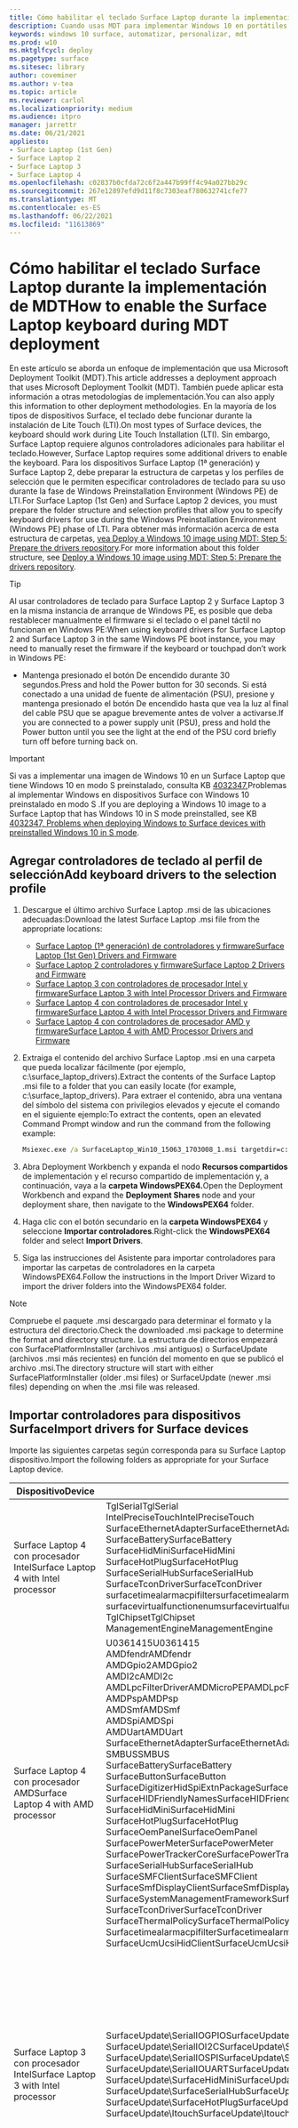 ```yaml
---
title: Cómo habilitar el teclado Surface Laptop durante la implementación de MDT
description: Cuando usas MDT para implementar Windows 10 en portátiles Surface, debes importar controladores de teclado para usarlos en el Windows PE.
keywords: windows 10 surface, automatizar, personalizar, mdt
ms.prod: w10
ms.mktglfcycl: deploy
ms.pagetype: surface
ms.sitesec: library
author: coveminer
ms.author: v-tea
ms.topic: article
ms.reviewer: carlol
ms.localizationpriority: medium
ms.audience: itpro
manager: jarrettr
ms.date: 06/21/2021
appliesto:
- Surface Laptop (1st Gen)
- Surface Laptop 2
- Surface Laptop 3
- Surface Laptop 4
ms.openlocfilehash: c02837b0cfda72c6f2a447b99ff4c94a027bb29c
ms.sourcegitcommit: 267e12897efd9d11f8c7303eaf780632741cfe77
ms.translationtype: MT
ms.contentlocale: es-ES
ms.lasthandoff: 06/22/2021
ms.locfileid: "11613869"
---
```

# <a name="how-to-enable-the-surface-laptop-keyboard-during-mdt-deployment"></a><span data-ttu-id="8593a-104">Cómo habilitar el teclado Surface Laptop durante la implementación de MDT</span><span class="sxs-lookup"><span data-stu-id="8593a-104">How to enable the Surface Laptop keyboard during MDT deployment</span></span>

<span data-ttu-id="8593a-105">En este artículo se aborda un enfoque de implementación que usa Microsoft Deployment Toolkit (MDT).</span><span class="sxs-lookup"><span data-stu-id="8593a-105">This article addresses a deployment approach that uses Microsoft Deployment Toolkit (MDT).</span></span> <span data-ttu-id="8593a-106">También puede aplicar esta información a otras metodologías de implementación.</span><span class="sxs-lookup"><span data-stu-id="8593a-106">You can also apply this information to other deployment methodologies.</span></span> <span data-ttu-id="8593a-107">En la mayoría de los tipos de dispositivos Surface, el teclado debe funcionar durante la instalación de Lite Touch (LTI).</span><span class="sxs-lookup"><span data-stu-id="8593a-107">On most types of Surface devices, the keyboard should work during Lite Touch Installation (LTI).</span></span> <span data-ttu-id="8593a-108">Sin embargo, Surface Laptop requiere algunos controladores adicionales para habilitar el teclado.</span><span class="sxs-lookup"><span data-stu-id="8593a-108">However, Surface Laptop requires some additional drivers to enable the keyboard.</span></span> <span data-ttu-id="8593a-109">Para los dispositivos Surface Laptop (1ª generación) y Surface Laptop 2, debe preparar la estructura de carpetas y los perfiles de selección que le permiten especificar controladores de teclado para su uso durante la fase de Windows Preinstallation Environment (Windows PE) de LTI.</span><span class="sxs-lookup"><span data-stu-id="8593a-109">For Surface Laptop (1st Gen) and Surface Laptop 2 devices, you must prepare the folder structure and selection profiles that allow you to specify keyboard drivers for use during the Windows Preinstallation Environment (Windows PE) phase of LTI.</span></span> <span data-ttu-id="8593a-110">Para obtener más información acerca de esta estructura de carpetas, [vea Deploy a Windows 10 image using MDT: Step 5: Prepare the drivers repository](/windows/deployment/deploy-windows-mdt/deploy-a-windows-10-image-using-mdt?redirectedfrom=MSDN#step-5-prepare-the-drivers-repository).</span><span class="sxs-lookup"><span data-stu-id="8593a-110">For more information about this folder structure, see [Deploy a Windows 10 image using MDT: Step 5: Prepare the drivers repository](/windows/deployment/deploy-windows-mdt/deploy-a-windows-10-image-using-mdt?redirectedfrom=MSDN#step-5-prepare-the-drivers-repository).</span></span>

> [!TIP]
> <span data-ttu-id="8593a-111">Al usar controladores de teclado para Surface Laptop 2 y Surface Laptop 3 en la misma instancia de arranque de Windows PE, es posible que deba restablecer manualmente el firmware si el teclado o el panel táctil no funcionan en Windows PE:</span><span class="sxs-lookup"><span data-stu-id="8593a-111">When using keyboard drivers for Surface Laptop 2 and Surface Laptop 3 in the same Windows PE boot instance, you may need to manually reset the firmware if the keyboard or touchpad don’t work in Windows PE:</span></span>
>
> - <span data-ttu-id="8593a-112">Mantenga presionado el botón De encendido durante 30 segundos.</span><span class="sxs-lookup"><span data-stu-id="8593a-112">Press and hold the Power button for 30 seconds.</span></span> <span data-ttu-id="8593a-113">Si está conectado a una unidad de fuente de alimentación (PSU), presione y mantenga presionado el botón De encendido hasta que vea la luz al final del cable PSU que se apague brevemente antes de volver a activarse.</span><span class="sxs-lookup"><span data-stu-id="8593a-113">If you are connected to a power supply unit (PSU), press and hold the Power button until you see the light at the end of the PSU cord briefly turn off before turning back on.</span></span>

> [!IMPORTANT]
> <span data-ttu-id="8593a-114">Si vas a implementar una imagen de Windows 10 en un Surface Laptop que tiene Windows 10 en modo S preinstalado, consulta KB [4032347,](https://support.microsoft.com/help/4032347/surface-preinstall-windows10-s-mode-issues)Problemas al implementar Windows en dispositivos Surface con Windows 10 preinstalado en modo S .</span><span class="sxs-lookup"><span data-stu-id="8593a-114">If you are deploying a Windows 10 image to a Surface Laptop that has Windows 10 in S mode preinstalled, see KB [4032347, Problems when deploying Windows to Surface devices with preinstalled Windows 10 in S mode](https://support.microsoft.com/help/4032347/surface-preinstall-windows10-s-mode-issues).</span></span>

## <a name="add-keyboard-drivers-to-the-selection-profile"></a><span data-ttu-id="8593a-115">Agregar controladores de teclado al perfil de selección</span><span class="sxs-lookup"><span data-stu-id="8593a-115">Add keyboard drivers to the selection profile</span></span>

1. <span data-ttu-id="8593a-116">Descargue el último archivo Surface Laptop .msi de las ubicaciones adecuadas:</span><span class="sxs-lookup"><span data-stu-id="8593a-116">Download the latest Surface Laptop .msi file from the appropriate locations:</span></span>
    - [<span data-ttu-id="8593a-117">Surface Laptop (1ª generación) de controladores y firmware</span><span class="sxs-lookup"><span data-stu-id="8593a-117">Surface Laptop (1st Gen) Drivers and Firmware</span></span>](https://www.microsoft.com/download/details.aspx?id=55489)
    - [<span data-ttu-id="8593a-118">Surface Laptop 2 controladores y firmware</span><span class="sxs-lookup"><span data-stu-id="8593a-118">Surface Laptop 2 Drivers and Firmware</span></span>](https://www.microsoft.com/download/details.aspx?id=57515)
    - [<span data-ttu-id="8593a-119">Surface Laptop 3 con controladores de procesador Intel y firmware</span><span class="sxs-lookup"><span data-stu-id="8593a-119">Surface Laptop 3 with Intel Processor Drivers and Firmware</span></span>](https://www.microsoft.com/download/details.aspx?id=100429)
    - [<span data-ttu-id="8593a-120">Surface Laptop 4 con controladores de procesador Intel y firmware</span><span class="sxs-lookup"><span data-stu-id="8593a-120">Surface Laptop 4 with Intel Processor Drivers and Firmware</span></span>](https://www.microsoft.com/download/102924)
    - [<span data-ttu-id="8593a-121">Surface Laptop 4 con controladores de procesador AMD y firmware</span><span class="sxs-lookup"><span data-stu-id="8593a-121">Surface Laptop 4 with AMD Processor Drivers and Firmware</span></span>](https://www.microsoft.com/download/102923)
2. <span data-ttu-id="8593a-122">Extraiga el contenido del archivo Surface Laptop .msi en una carpeta que pueda localizar fácilmente (por ejemplo, c:\surface_laptop_drivers).</span><span class="sxs-lookup"><span data-stu-id="8593a-122">Extract the contents of the Surface Laptop .msi file to a folder that you can easily locate (for example, c:\surface_laptop_drivers).</span></span> <span data-ttu-id="8593a-123">Para extraer el contenido, abra una ventana del símbolo del sistema con privilegios elevados y ejecute el comando en el siguiente ejemplo:</span><span class="sxs-lookup"><span data-stu-id="8593a-123">To extract the contents, open an elevated Command Prompt window and run the command from the following example:</span></span>

   ```cmd
   Msiexec.exe /a SurfaceLaptop_Win10_15063_1703008_1.msi targetdir=c:\surface_laptop_drivers /qn
   ```

3. <span data-ttu-id="8593a-124">Abra Deployment Workbench y expanda el nodo **Recursos compartidos** de implementación y el recurso compartido de implementación y, a continuación, vaya a la **carpeta WindowsPEX64.**</span><span class="sxs-lookup"><span data-stu-id="8593a-124">Open the Deployment Workbench and expand the **Deployment Shares** node and your deployment share, then navigate to the **WindowsPEX64** folder.</span></span>
4. <span data-ttu-id="8593a-125">Haga clic con el botón secundario en la **carpeta WindowsPEX64** y seleccione **Importar controladores**.</span><span class="sxs-lookup"><span data-stu-id="8593a-125">Right-click the **WindowsPEX64** folder and select **Import Drivers**.</span></span>
5. <span data-ttu-id="8593a-126">Siga las instrucciones del Asistente para importar controladores para importar las carpetas de controladores en la carpeta WindowsPEX64.</span><span class="sxs-lookup"><span data-stu-id="8593a-126">Follow the instructions in the Import Driver Wizard to import the driver folders into the WindowsPEX64 folder.</span></span>

 > [!NOTE]
 > <span data-ttu-id="8593a-127">Compruebe el paquete .msi descargado para determinar el formato y la estructura del directorio.</span><span class="sxs-lookup"><span data-stu-id="8593a-127">Check the downloaded .msi package to determine the format and directory structure.</span></span>  <span data-ttu-id="8593a-128">La estructura de directorios empezará con SurfacePlatformInstaller (archivos .msi antiguos) o SurfaceUpdate (archivos .msi más recientes) en función del momento en que se publicó el archivo .msi.</span><span class="sxs-lookup"><span data-stu-id="8593a-128">The directory structure will start with either SurfacePlatformInstaller (older .msi files) or SurfaceUpdate (newer .msi files) depending on when the .msi file was released.</span></span>

## <a name="import-drivers-for-surface-devices"></a><span data-ttu-id="8593a-129">Importar controladores para dispositivos Surface</span><span class="sxs-lookup"><span data-stu-id="8593a-129">Import drivers for Surface devices</span></span>

<span data-ttu-id="8593a-130">Importe las siguientes carpetas según corresponda para su Surface Laptop dispositivo.</span><span class="sxs-lookup"><span data-stu-id="8593a-130">Import the following folders as appropriate for your Surface Laptop device.</span></span>  

| <span data-ttu-id="8593a-131">Dispositivo</span><span class="sxs-lookup"><span data-stu-id="8593a-131">Device</span></span>                                | <span data-ttu-id="8593a-132">Importar carpetas</span><span class="sxs-lookup"><span data-stu-id="8593a-132">Import folders</span></span>                                                                                                                                                                                                                                                                                                                                                                                                                                                                                                                                                                 | <span data-ttu-id="8593a-133">Más información</span><span class="sxs-lookup"><span data-stu-id="8593a-133">More information</span></span>                                                                                                                                                                                                                                                                                                                                                                                                                            |
| ------------------------------------- | ------------------------------------------------------------------------------------------------------------------------------------------------------------------------------------------------------------------------------------------------------------------------------------------------------------------------------------------------------------------------------------------------------------------------------------------------------------------------------------------------------------------------------------------------------------------------------ | ------------------------------------------------------------------------------------------------------------------------------------------------------------------------------------------------------------------------------------------------------------------------------------------------------------------------------------------------------------------------------------------------------------------------------------------- |
| <span data-ttu-id="8593a-134">Surface Laptop 4 con procesador Intel</span><span class="sxs-lookup"><span data-stu-id="8593a-134">Surface Laptop 4 with Intel processor</span></span> | <span data-ttu-id="8593a-135">TglSerial</span><span class="sxs-lookup"><span data-stu-id="8593a-135">TglSerial</span></span><br><span data-ttu-id="8593a-136">IntelPreciseTouch</span><span class="sxs-lookup"><span data-stu-id="8593a-136">IntelPreciseTouch</span></span><br><span data-ttu-id="8593a-137">SurfaceEthernetAdapter</span><span class="sxs-lookup"><span data-stu-id="8593a-137">SurfaceEthernetAdapter</span></span><br><span data-ttu-id="8593a-138">SurfaceBattery</span><span class="sxs-lookup"><span data-stu-id="8593a-138">SurfaceBattery</span></span><br><span data-ttu-id="8593a-139">SurfaceHidMini</span><span class="sxs-lookup"><span data-stu-id="8593a-139">SurfaceHidMini</span></span><br><span data-ttu-id="8593a-140">SurfaceHotPlug</span><span class="sxs-lookup"><span data-stu-id="8593a-140">SurfaceHotPlug</span></span><br><span data-ttu-id="8593a-141">SurfaceSerialHub</span><span class="sxs-lookup"><span data-stu-id="8593a-141">SurfaceSerialHub</span></span><br><span data-ttu-id="8593a-142">SurfaceTconDriver</span><span class="sxs-lookup"><span data-stu-id="8593a-142">SurfaceTconDriver</span></span><br><span data-ttu-id="8593a-143">surfacetimealarmacpifilter</span><span class="sxs-lookup"><span data-stu-id="8593a-143">surfacetimealarmacpifilter</span></span><br><span data-ttu-id="8593a-144">surfacevirtualfunctionenum</span><span class="sxs-lookup"><span data-stu-id="8593a-144">surfacevirtualfunctionenum</span></span><br><span data-ttu-id="8593a-145">TglChipset</span><span class="sxs-lookup"><span data-stu-id="8593a-145">TglChipset</span></span><br><span data-ttu-id="8593a-146">ManagementEngine</span><span class="sxs-lookup"><span data-stu-id="8593a-146">ManagementEngine</span></span>                                                                                                                                                                                                                                                                                                                          |<span data-ttu-id="8593a-147">n/d</span><span class="sxs-lookup"><span data-stu-id="8593a-147">n/a</span></span>                                                                                                                                                                                                                                                                                                                                                                                                                                             |
| <span data-ttu-id="8593a-148">Surface Laptop 4 con procesador AMD</span><span class="sxs-lookup"><span data-stu-id="8593a-148">Surface Laptop 4 with AMD processor</span></span>   | <span data-ttu-id="8593a-149">U0361415</span><span class="sxs-lookup"><span data-stu-id="8593a-149">U0361415</span></span><br><span data-ttu-id="8593a-150">AMDfendr</span><span class="sxs-lookup"><span data-stu-id="8593a-150">AMDfendr</span></span><br><span data-ttu-id="8593a-151">AMDGpio2</span><span class="sxs-lookup"><span data-stu-id="8593a-151">AMDGpio2</span></span><br><span data-ttu-id="8593a-152">AMDI2c</span><span class="sxs-lookup"><span data-stu-id="8593a-152">AMDI2c</span></span><br><span data-ttu-id="8593a-153">AMDLpcFilterDriverAMDMicroPEP</span><span class="sxs-lookup"><span data-stu-id="8593a-153">AMDLpcFilterDriverAMDMicroPEP</span></span><br><span data-ttu-id="8593a-154">AMDPsp</span><span class="sxs-lookup"><span data-stu-id="8593a-154">AMDPsp</span></span><br><span data-ttu-id="8593a-155">AMDSmf</span><span class="sxs-lookup"><span data-stu-id="8593a-155">AMDSmf</span></span><br><span data-ttu-id="8593a-156">AMDSpi</span><span class="sxs-lookup"><span data-stu-id="8593a-156">AMDSpi</span></span><br><span data-ttu-id="8593a-157">AMDUart</span><span class="sxs-lookup"><span data-stu-id="8593a-157">AMDUart</span></span><br><span data-ttu-id="8593a-158">SurfaceEthernetAdapter</span><span class="sxs-lookup"><span data-stu-id="8593a-158">SurfaceEthernetAdapter</span></span><br><span data-ttu-id="8593a-159">SMBUS</span><span class="sxs-lookup"><span data-stu-id="8593a-159">SMBUS</span></span><br><span data-ttu-id="8593a-160">SurfaceBattery</span><span class="sxs-lookup"><span data-stu-id="8593a-160">SurfaceBattery</span></span><br><span data-ttu-id="8593a-161">SurfaceButton</span><span class="sxs-lookup"><span data-stu-id="8593a-161">SurfaceButton</span></span><br><span data-ttu-id="8593a-162">SurfaceDigitizerHidSpiExtnPackage</span><span class="sxs-lookup"><span data-stu-id="8593a-162">SurfaceDigitizerHidSpiExtnPackage</span></span><br><span data-ttu-id="8593a-163">SurfaceHIDFriendlyNames</span><span class="sxs-lookup"><span data-stu-id="8593a-163">SurfaceHIDFriendlyNames</span></span><br><span data-ttu-id="8593a-164">SurfaceHidMini</span><span class="sxs-lookup"><span data-stu-id="8593a-164">SurfaceHidMini</span></span><br><span data-ttu-id="8593a-165">SurfaceHotPlug</span><span class="sxs-lookup"><span data-stu-id="8593a-165">SurfaceHotPlug</span></span><br><span data-ttu-id="8593a-166">SurfaceOemPanel</span><span class="sxs-lookup"><span data-stu-id="8593a-166">SurfaceOemPanel</span></span><br><span data-ttu-id="8593a-167">SurfacePowerMeter</span><span class="sxs-lookup"><span data-stu-id="8593a-167">SurfacePowerMeter</span></span><br><span data-ttu-id="8593a-168">SurfacePowerTrackerCore</span><span class="sxs-lookup"><span data-stu-id="8593a-168">SurfacePowerTrackerCore</span></span><br><span data-ttu-id="8593a-169">SurfaceSerialHub</span><span class="sxs-lookup"><span data-stu-id="8593a-169">SurfaceSerialHub</span></span><br><span data-ttu-id="8593a-170">SurfaceSMFClient</span><span class="sxs-lookup"><span data-stu-id="8593a-170">SurfaceSMFClient</span></span><br><span data-ttu-id="8593a-171">SurfaceSmfDisplayClient</span><span class="sxs-lookup"><span data-stu-id="8593a-171">SurfaceSmfDisplayClient</span></span><br><span data-ttu-id="8593a-172">SurfaceSystemManagementFramework</span><span class="sxs-lookup"><span data-stu-id="8593a-172">SurfaceSystemManagementFramework</span></span><br><span data-ttu-id="8593a-173">SurfaceTconDriver</span><span class="sxs-lookup"><span data-stu-id="8593a-173">SurfaceTconDriver</span></span><br><span data-ttu-id="8593a-174">SurfaceThermalPolicy</span><span class="sxs-lookup"><span data-stu-id="8593a-174">SurfaceThermalPolicy</span></span><br><span data-ttu-id="8593a-175">Surfacetimealarmacpifilter</span><span class="sxs-lookup"><span data-stu-id="8593a-175">Surfacetimealarmacpifilter</span></span><br><span data-ttu-id="8593a-176">SurfaceUcmUcsiHidClient</span><span class="sxs-lookup"><span data-stu-id="8593a-176">SurfaceUcmUcsiHidClient</span></span> |<span data-ttu-id="8593a-177">n/d</span><span class="sxs-lookup"><span data-stu-id="8593a-177">n/a</span></span>                                                                                                                                                                                                                                                                                                                                                                                                                                             |
| <span data-ttu-id="8593a-178">Surface Laptop 3 con procesador Intel</span><span class="sxs-lookup"><span data-stu-id="8593a-178">Surface Laptop 3 with Intel processor</span></span> | <span data-ttu-id="8593a-179">SurfaceUpdate\SerialIOGPIO</span><span class="sxs-lookup"><span data-stu-id="8593a-179">SurfaceUpdate\SerialIOGPIO</span></span><br><span data-ttu-id="8593a-180">SurfaceUpdate\SerialIOI2C</span><span class="sxs-lookup"><span data-stu-id="8593a-180">SurfaceUpdate\SerialIOI2C</span></span><br><span data-ttu-id="8593a-181">SurfaceUpdate\SerialIOSPI</span><span class="sxs-lookup"><span data-stu-id="8593a-181">SurfaceUpdate\SerialIOSPI</span></span><br><span data-ttu-id="8593a-182">SurfaceUpdate\SerialIOUART</span><span class="sxs-lookup"><span data-stu-id="8593a-182">SurfaceUpdate\SerialIOUART</span></span><br><span data-ttu-id="8593a-183">SurfaceUpdate\SurfaceHidMini</span><span class="sxs-lookup"><span data-stu-id="8593a-183">SurfaceUpdate\SurfaceHidMini</span></span><br><span data-ttu-id="8593a-184">SurfaceUpdate\SurfaceSerialHub</span><span class="sxs-lookup"><span data-stu-id="8593a-184">SurfaceUpdate\SurfaceSerialHub</span></span><br><span data-ttu-id="8593a-185">SurfaceUpdate\SurfaceHotPlug</span><span class="sxs-lookup"><span data-stu-id="8593a-185">SurfaceUpdate\SurfaceHotPlug</span></span><br><span data-ttu-id="8593a-186">SurfaceUpdate\Itouch</span><span class="sxs-lookup"><span data-stu-id="8593a-186">SurfaceUpdate\Itouch</span></span>                                                                                                                                                                                                                                                                                                                                   | <span data-ttu-id="8593a-187">La importación de las siguientes carpetas habilitará la funcionalidad completa de teclado, trackpad y táctil en PE:</span><span class="sxs-lookup"><span data-stu-id="8593a-187">Importing the following folders will enable full keyboard, trackpad, and touch functionality in PE:</span></span><br><br><span data-ttu-id="8593a-188">SerialIOGPIO</span><span class="sxs-lookup"><span data-stu-id="8593a-188">SerialIOGPIO</span></span><br><span data-ttu-id="8593a-189">SerialIOI2C</span><span class="sxs-lookup"><span data-stu-id="8593a-189">SerialIOI2C</span></span><br><span data-ttu-id="8593a-190">SerialIOSPI</span><span class="sxs-lookup"><span data-stu-id="8593a-190">SerialIOSPI</span></span><br><span data-ttu-id="8593a-191">SerialIOUART</span><span class="sxs-lookup"><span data-stu-id="8593a-191">SerialIOUART</span></span><br><span data-ttu-id="8593a-192">itouch</span><span class="sxs-lookup"><span data-stu-id="8593a-192">itouch</span></span><br><span data-ttu-id="8593a-193">Conjunto de chips</span><span class="sxs-lookup"><span data-stu-id="8593a-193">Chipset</span></span><br><span data-ttu-id="8593a-194">ChipsetLPSS</span><span class="sxs-lookup"><span data-stu-id="8593a-194">ChipsetLPSS</span></span><br><span data-ttu-id="8593a-195">ChipsetNorthpeak</span><span class="sxs-lookup"><span data-stu-id="8593a-195">ChipsetNorthpeak</span></span><br><span data-ttu-id="8593a-196">ManagementEngine</span><span class="sxs-lookup"><span data-stu-id="8593a-196">ManagementEngine</span></span><br><span data-ttu-id="8593a-197">SurfaceAcpiNotify</span><span class="sxs-lookup"><span data-stu-id="8593a-197">SurfaceAcpiNotify</span></span><br><span data-ttu-id="8593a-198">SurfaceBattery</span><span class="sxs-lookup"><span data-stu-id="8593a-198">SurfaceBattery</span></span><br><span data-ttu-id="8593a-199">SurfaceDockIntegration</span><span class="sxs-lookup"><span data-stu-id="8593a-199">SurfaceDockIntegration</span></span><br><span data-ttu-id="8593a-200">SurfaceHidMini</span><span class="sxs-lookup"><span data-stu-id="8593a-200">SurfaceHidMini</span></span><br><span data-ttu-id="8593a-201">SurfaceHotPlug</span><span class="sxs-lookup"><span data-stu-id="8593a-201">SurfaceHotPlug</span></span><br><span data-ttu-id="8593a-202">SurfaceIntegration</span><span class="sxs-lookup"><span data-stu-id="8593a-202">SurfaceIntegration</span></span><br><span data-ttu-id="8593a-203">SurfaceSerialHub</span><span class="sxs-lookup"><span data-stu-id="8593a-203">SurfaceSerialHub</span></span><br><span data-ttu-id="8593a-204">SurfaceService</span><span class="sxs-lookup"><span data-stu-id="8593a-204">SurfaceService</span></span><br><span data-ttu-id="8593a-205">SurfaceStorageFwUpdat</span><span class="sxs-lookup"><span data-stu-id="8593a-205">SurfaceStorageFwUpdat</span></span> |
| <span data-ttu-id="8593a-206">Surface Laptop 2</span><span class="sxs-lookup"><span data-stu-id="8593a-206">Surface Laptop 2</span></span>                      | <span data-ttu-id="8593a-207">SurfacePlatformInstaller\Drivers\System\GPIO</span><span class="sxs-lookup"><span data-stu-id="8593a-207">SurfacePlatformInstaller\Drivers\System\GPIO</span></span><br><span data-ttu-id="8593a-208">SurfacePlatformInstaller\Drivers\System\SurfaceHIDMiniDriver</span><span class="sxs-lookup"><span data-stu-id="8593a-208">SurfacePlatformInstaller\Drivers\System\SurfaceHIDMiniDriver</span></span><br><span data-ttu-id="8593a-209">SurfacePlatformInstaller\Drivers\System\SurfaceSerialHubDriver</span><span class="sxs-lookup"><span data-stu-id="8593a-209">SurfacePlatformInstaller\Drivers\System\SurfaceSerialHubDriver</span></span><br><span data-ttu-id="8593a-210">SurfacePlatformInstaller\Drivers\System\I2C</span><span class="sxs-lookup"><span data-stu-id="8593a-210">SurfacePlatformInstaller\Drivers\System\I2C</span></span><br><span data-ttu-id="8593a-211">SurfacePlatformInstaller\Drivers\System\SPI</span><span class="sxs-lookup"><span data-stu-id="8593a-211">SurfacePlatformInstaller\Drivers\System\SPI</span></span><br><span data-ttu-id="8593a-212">SurfacePlatformInstaller\Drivers\System\UART</span><span class="sxs-lookup"><span data-stu-id="8593a-212">SurfacePlatformInstaller\Drivers\System\UART</span></span><br><span data-ttu-id="8593a-213">SurfacePlatformInstaller\Drivers\System\PreciseTouch</span><span class="sxs-lookup"><span data-stu-id="8593a-213">SurfacePlatformInstaller\Drivers\System\PreciseTouch</span></span>                                                                                                                                                                                           | <span data-ttu-id="8593a-214">Para los archivos .msi más recientes que comienzan con "SurfaceUpdate", usa:</span><span class="sxs-lookup"><span data-stu-id="8593a-214">For newer .msi files beginning with "SurfaceUpdate", use:</span></span><br><span data-ttu-id="8593a-215">SurfaceUpdate\SerialIOGPIO</span><span class="sxs-lookup"><span data-stu-id="8593a-215">SurfaceUpdate\SerialIOGPIO</span></span><br><span data-ttu-id="8593a-216">SurfaceUpdate\serialioi2c</span><span class="sxs-lookup"><span data-stu-id="8593a-216">SurfaceUpdate\serialioi2c</span></span><br><span data-ttu-id="8593a-217">SurfaceUpdate\SerialIOSPI</span><span class="sxs-lookup"><span data-stu-id="8593a-217">SurfaceUpdate\SerialIOSPI</span></span><br><span data-ttu-id="8593a-218">SurfaceUpdate\SerialIOUART</span><span class="sxs-lookup"><span data-stu-id="8593a-218">SurfaceUpdate\SerialIOUART</span></span><br><span data-ttu-id="8593a-219">SurfaceUpdate\SurfaceHidMini</span><span class="sxs-lookup"><span data-stu-id="8593a-219">SurfaceUpdate\SurfaceHidMini</span></span><br><span data-ttu-id="8593a-220">SurfaceUpdate\SurfaceSerialHub</span><span class="sxs-lookup"><span data-stu-id="8593a-220">SurfaceUpdate\SurfaceSerialHub</span></span><br><span data-ttu-id="8593a-221">SurfaceUpdate\Itouch</span><span class="sxs-lookup"><span data-stu-id="8593a-221">SurfaceUpdate\Itouch</span></span>                                                                                                                                                                    |
| <span data-ttu-id="8593a-222">Surface Laptop (1ª generación)</span><span class="sxs-lookup"><span data-stu-id="8593a-222">Surface Laptop (1st Gen)</span></span>              | <span data-ttu-id="8593a-223">SurfacePlatformInstaller\Drivers\System\GPIO</span><span class="sxs-lookup"><span data-stu-id="8593a-223">SurfacePlatformInstaller\Drivers\System\GPIO</span></span><br><span data-ttu-id="8593a-224">SurfacePlatformInstaller\Drivers\System\SurfaceHidMiniDriver</span><span class="sxs-lookup"><span data-stu-id="8593a-224">SurfacePlatformInstaller\Drivers\System\SurfaceHidMiniDriver</span></span><br><span data-ttu-id="8593a-225">SurfacePlatformInstaller\Drivers\System\SurfaceSerialHubDriver</span><span class="sxs-lookup"><span data-stu-id="8593a-225">SurfacePlatformInstaller\Drivers\System\SurfaceSerialHubDriver</span></span><br><span data-ttu-id="8593a-226">SurfacePlatformInstaller\Drivers\System\PreciseTouch</span><span class="sxs-lookup"><span data-stu-id="8593a-226">SurfacePlatformInstaller\Drivers\System\PreciseTouch</span></span>                                                                                                                                                                                                                                                                                                                                         | <span data-ttu-id="8593a-227">Para los archivos .msi más recientes que comienzan con "SurfaceUpdate", usa:</span><span class="sxs-lookup"><span data-stu-id="8593a-227">For newer .msi files beginning with "SurfaceUpdate", use:</span></span><br><span data-ttu-id="8593a-228">SurfaceUpdate\SerialIOGPIO</span><span class="sxs-lookup"><span data-stu-id="8593a-228">SurfaceUpdate\SerialIOGPIO</span></span><br><span data-ttu-id="8593a-229">SurfaceUpdate\SurfaceHidMiniDriver</span><span class="sxs-lookup"><span data-stu-id="8593a-229">SurfaceUpdate\SurfaceHidMiniDriver</span></span><br><span data-ttu-id="8593a-230">SurfaceUpdate\SurfaceSerialHubDriver</span><span class="sxs-lookup"><span data-stu-id="8593a-230">SurfaceUpdate\SurfaceSerialHubDriver</span></span><br><span data-ttu-id="8593a-231">SurfaceUpdate\Itouch</span><span class="sxs-lookup"><span data-stu-id="8593a-231">SurfaceUpdate\Itouch</span></span>                                                                                                                                                                                                                                                |

  > [!TIP]
  > <span data-ttu-id="8593a-232">Compruebe el paquete .msi descargado para determinar el formato y la estructura del directorio.</span><span class="sxs-lookup"><span data-stu-id="8593a-232">Check the downloaded .msi package to determine the format and directory structure.</span></span>  <span data-ttu-id="8593a-233">La estructura de directorios empezará con SurfacePlatformInstaller (archivos .msi antiguos) o SurfaceUpdate (archivos .msi más recientes) en función del momento en que se publicó el .msi.</span><span class="sxs-lookup"><span data-stu-id="8593a-233">The directory structure will start with either SurfacePlatformInstaller (older .msi files) or SurfaceUpdate (Newer .msi files) depending on when the .msi was released.</span></span>

## <a name="verify-imported-drivers--configure-windows-pe-properties"></a><span data-ttu-id="8593a-234">Comprobar los controladores importados & configurar Windows propiedades de PE</span><span class="sxs-lookup"><span data-stu-id="8593a-234">Verify imported drivers & configure Windows PE properties</span></span>

1. <span data-ttu-id="8593a-235">Compruebe que la carpeta WindowsPEX64 ahora contiene los controladores importados, como se muestra en la siguiente figura:</span><span class="sxs-lookup"><span data-stu-id="8593a-235">Verify that the WindowsPEX64 folder now contains the imported drivers, as shown in the following figure:</span></span>

   ![Imagen que muestra los controladores recién importados en la carpeta WindowsPEX64 de Deployment Workbench](./images/surface-laptop-keyboard-2.png)
1. <span data-ttu-id="8593a-237">Configure un perfil de selección que use la carpeta WindowsPEX64, como se muestra en la siguiente figura:</span><span class="sxs-lookup"><span data-stu-id="8593a-237">Configure a selection profile that uses the WindowsPEX64 folder, as shown in the following figure:</span></span>

   ![Imagen que muestra la carpeta WindowsPEX64 seleccionada como parte de un perfil de selección](./images/surface-laptop-keyboard-3.png)
1. <span data-ttu-id="8593a-239">Configure las Windows PE del recurso compartido de implementación de MDT para usar el nuevo perfil de selección, de la siguiente manera:</span><span class="sxs-lookup"><span data-stu-id="8593a-239">Configure the Windows PE properties of the MDT deployment share to use the new selection profile, as follows:</span></span>
    - <span data-ttu-id="8593a-240">Para **Plataforma**, seleccione **x64**.</span><span class="sxs-lookup"><span data-stu-id="8593a-240">For **Platform**, select **x64**.</span></span>
    - <span data-ttu-id="8593a-241">En **Perfil de selección,** seleccione el nuevo perfil.</span><span class="sxs-lookup"><span data-stu-id="8593a-241">For **Selection profile**, select the new profile.</span></span>
    - <span data-ttu-id="8593a-242">Seleccione **Incluir todos los controladores del perfil de selección**.</span><span class="sxs-lookup"><span data-stu-id="8593a-242">Select **Include all drivers from the selection profile**.</span></span>

    ![Imagen que muestra las propiedades Windows PE del recurso compartido de implementación de MDT](./images/surface-laptop-keyboard-4.png)
4. <span data-ttu-id="8593a-244">Compruebe que ha configurado los controladores de Surface Laptop utilizando un perfil de selección o una variable **DriverGroup001.**</span><span class="sxs-lookup"><span data-stu-id="8593a-244">Verify that you have configured the remaining Surface Laptop drivers by using either a selection profile or a **DriverGroup001** variable.</span></span>
    - <span data-ttu-id="8593a-245">Para Surface Laptop (1ª generación), el modelo **es Surface Laptop**.</span><span class="sxs-lookup"><span data-stu-id="8593a-245">For Surface Laptop (1st Gen), the model is **Surface Laptop**.</span></span> <span data-ttu-id="8593a-246">Los controladores de Surface Laptop restantes deben residir en la carpeta \MDT Deployment Share\Out-of-Box Drivers\Windows10\X64\Surface Laptop, como se muestra en la figura siguiente.</span><span class="sxs-lookup"><span data-stu-id="8593a-246">The remaining Surface Laptop drivers should reside in the \MDT Deployment Share\Out-of-Box Drivers\Windows10\X64\Surface Laptop folder as shown in the following figure.</span></span>
    - <span data-ttu-id="8593a-247">Para Surface Laptop 2, el modelo **Surface Laptop 2**.</span><span class="sxs-lookup"><span data-stu-id="8593a-247">For Surface Laptop 2, the model is **Surface Laptop 2**.</span></span> <span data-ttu-id="8593a-248">El resto Surface Laptop controladores deben residir en la carpeta \MDT Deployment Share\Out-of-Box Drivers\Windows10\X64\Surface Laptop 2.</span><span class="sxs-lookup"><span data-stu-id="8593a-248">The remaining Surface Laptop drivers should reside in the \MDT Deployment Share\Out-of-Box Drivers\Windows10\X64\Surface Laptop 2 folder.</span></span>
    - <span data-ttu-id="8593a-249">Para Surface Laptop 3 con procesador Intel, el modelo es Surface Laptop 3.</span><span class="sxs-lookup"><span data-stu-id="8593a-249">For Surface Laptop 3 with Intel processor, the model is Surface Laptop 3.</span></span> <span data-ttu-id="8593a-250">El resto de Surface Laptop se encuentran en la carpeta \MDT Deployment Share\Out-of-Box Drivers\Windows10\X64\Surface Laptop 3.</span><span class="sxs-lookup"><span data-stu-id="8593a-250">The remaining Surface Laptop drivers are located in the \MDT Deployment Share\Out-of-Box Drivers\Windows10\X64\Surface Laptop 3 folder.</span></span>

    ![Imagen que muestra los controladores Surface Laptop (1ª generación) de la carpeta Surface Laptop de Deployment Workbench](./images/surface-laptop-keyboard-5.png)

<span data-ttu-id="8593a-252">Después de configurar el recurso compartido de implementación de MDT para usar el nuevo perfil de selección y la configuración relacionada, continúe el proceso de implementación tal como se describe en [Deploy a Windows 10 image using MDT: Step 6: Create the deployment task sequence](/deployment/deploy-windows-mdt/deploy-a-windows-10-image-using-mdt#step-6-create-the-deployment-task-sequence).</span><span class="sxs-lookup"><span data-stu-id="8593a-252">After configuring the MDT Deployment Share to use the new selection profile and related settings, continue the deployment process as described in [Deploy a Windows 10 image using MDT: Step 6: Create the deployment task sequence](/deployment/deploy-windows-mdt/deploy-a-windows-10-image-using-mdt#step-6-create-the-deployment-task-sequence).</span></span>
